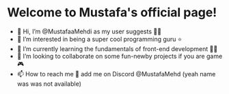# Welcome to Mustafa's official page!

- 👋 Hi, I’m @MustafaaMehdi as my user suggests :raising_hand_man:
- 👀 I’m interested in being a super cool programming guru :star:	
- 🌱 I’m currently learning the fundamentals of front-end development :man_student:	
- 💞️ I’m looking to collaborate on some fun-newby projects if you are game :video_game:	
- 📫 How to reach me :e-mail: add me on Discord @MustafaMehd (yeah name was was not available)

<!---
MustafaaMehdi/MustafaaMehdi is a ✨ special ✨ repository because its `README.md` (this file) appears on your GitHub profile.
You can click the Preview link to take a look at your changes.
--->
